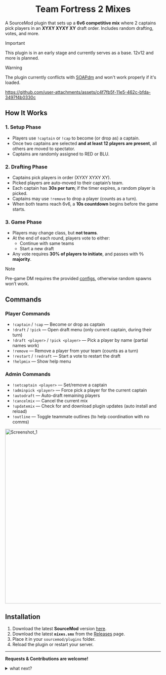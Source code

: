 <h1 align="center">Team Fortress 2 Mixes</h1>

A SourceMod plugin that sets up a **6v6 competitive mix** where 2 captains pick players in an **XYXY XYXY XY** draft order. Includes random drafting, votes, and more.

> [!IMPORTANT]
> This plugin is in an early stage and currently serves as a base. 12v12 and more is planned.

> [!WARNING]
> The plugin currently conflicts with [SOAPdm](https://github.com/sapphonie/SOAP-TF2DM) and won't work properly if it's loaded.

https://github.com/user-attachments/assets/c4f7fb5f-11e5-462c-bfda-3497f4b0330c


## How It Works

### 1. Setup Phase
- Players use `!captain` or `!cap` to become (or drop as) a captain.  
- Once two captains are selected **and at least 12 players are present**, all others are moved to spectator.  
- Captains are randomly assigned to RED or BLU.  

### 2. Drafting Phase
- Captains pick players in order (XYXY XYXY XY).  
- Picked players are auto-moved to their captain’s team.  
- Each captain has **30s per turn**; if the timer expires, a random player is picked.  
- Captains may use `!remove` to drop a player (counts as a turn).  
- When both teams reach 6v6, a **10s countdown** begins before the game starts.  

### 3. Game Phase
- Players may change class, but **not teams**.  
- At the end of each round, players vote to either:  
  - Continue with same teams  
  - Start a new draft  
- Any vote requires **30% of players to initiate**, and passes with **⅔ majority**.  

> [!NOTE]
> Pre-game DM requires the provided [configs](https://github.com/vexx-sm/TF2-Mixes/releases/download/0.2.1/configs.zip), otherwise random spawns won’t work.


## Commands

### Player Commands
- `!captain` / `!cap` — Become or drop as captain  
- `!draft` / `!pick` — Open draft menu (only current captain, during their turn)  
- `!draft <player>` / `!pick <player>` — Pick a player by name (partial names work)  
- `!remove` — Remove a player from your team (counts as a turn)  
- `!restart` / `!redraft` — Start a vote to restart the draft  
- `!helpmix` — Show help menu  

### Admin Commands
- `!setcaptain <player>` — Set/remove a captain  
- `!adminpick <player>` — Force pick a player for the current captain  
- `!autodraft` — Auto-draft remaining players  
- `!cancelmix` — Cancel the current mix  
- `!updatemix` — Check for and download plugin updates (auto install and reload)
- `!outline` — Toggle teammate outlines (to help coordination with no comms)

<img width="892" height="563" alt="Screenshot_1" src="https://github.com/user-attachments/assets/9a8b8a89-be9e-4b28-9567-3ac7e5d50912" />


## Installation 
1. Download the latest **SourceMod** version [here](https://www.sourcemod.net/downloads.php?branch=stable).
2. Download the latest **`mixes.smx`** from the [Releases](https://github.com/vexx-sm/TF2-Mixes/releases) page.
3. Place it in your `sourcemod/plugins` folder.
4. Reload the plugin or restart your server.


---

**Requests & Contributions are welcome!**

<details>
<summary>what next?</summary>
  
- Configurable team sizes (4v4, 6v6, Highlander)   
- Improved captain handling (auto-replacement)  
- Smarter auto-draft and configurable voting  
- New admin cmds: `sm_forcestart`, `sm_shuffle`  
- Better handling of spectators/late-joins  
- Match QoL: auto-pause and ready-up system  

</details>

